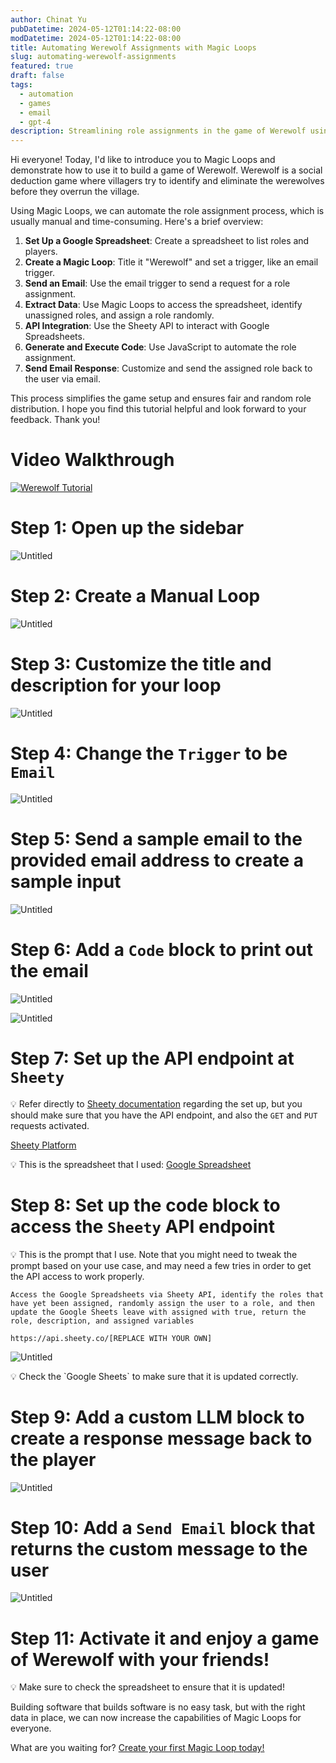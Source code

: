 ```yaml
---
author: Chinat Yu
pubDatetime: 2024-05-12T01:14:22-08:00
modDatetime: 2024-05-12T01:14:22-08:00
title: Automating Werewolf Assignments with Magic Loops
slug: automating-werewolf-assignments
featured: true
draft: false
tags:
  - automation
  - games
  - email
  - gpt-4
description: Streamlining role assignments in the game of Werewolf using Magic Loops and Sheety API
---
```


Hi everyone! Today, I'd like to introduce you to Magic Loops and demonstrate how to use it to build a game of Werewolf. Werewolf is a social deduction game where villagers try to identify and eliminate the werewolves before they overrun the village.

Using Magic Loops, we can automate the role assignment process, which is usually manual and time-consuming. Here's a brief overview:

1. **Set Up a Google Spreadsheet**: Create a spreadsheet to list roles and players.
2. **Create a Magic Loop**: Title it "Werewolf" and set a trigger, like an email trigger.
3. **Send an Email**: Use the email trigger to send a request for a role assignment.
4. **Extract Data**: Use Magic Loops to access the spreadsheet, identify unassigned roles, and assign a role randomly.
5. **API Integration**: Use the Sheety API to interact with Google Spreadsheets.
6. **Generate and Execute Code**: Use JavaScript to automate the role assignment.
7. **Send Email Response**: Customize and send the assigned role back to the user via email.

This process simplifies the game setup and ensures fair and random role distribution. I hope you find this tutorial helpful and look forward to your feedback. Thank you!

# Video Walkthrough

[![Werewolf Tutorial](https://i9.ytimg.com/vi/QwMxe-ed-pg/mq1.jpg?sqp=COyk-rIG-oaymwEmCMACELQB8quKqQMa8AEB-AH-CYAC0AWKAgwIABABGGUgYChXMA8=&rs=AOn4CLAtHbeoIod2SxYZzkS4oULUhCa0Xg)](https://youtu.be/QwMxe-ed-pg "Werewolf Tutorial")

# Step 1: Open up the sidebar

![Untitled](/images/werewolf_demo_photos/werewolf_1.png)

# Step 2: Create a Manual Loop

![Untitled](/images/werewolf_demo_photos/werewolf_2.png)

# Step 3: Customize the title and description for your loop

![Untitled](/images/werewolf_demo_photos/werewolf_3.png)

# Step 4: Change the `Trigger` to be `Email`

![Untitled](/images/werewolf_demo_photos/werewolf_4.png)

# Step 5: Send a sample email to the provided email address to create a sample input

![Untitled](/images/werewolf_demo_photos/werewolf_5.png)

# Step 6: Add a `Code` block to print out the email

![Untitled](/images/werewolf_demo_photos/werewolf_6.png)

![Untitled](/images/werewolf_demo_photos/werewolf_7.png)

# Step 7: Set up the API endpoint at `Sheety`

<!-- <aside> -->

💡 Refer directly to [Sheety documentation](https://v2.sheety.co/docs/getting-started) regarding the set up, but you should make sure that you have the API endpoint, and also the `GET` and `PUT` requests activated.

<!-- </aside> -->

[Sheety Platform](https://dashboard.sheety.co/)

<!-- <aside> -->

💡 This is the spreadsheet that I used: [Google Spreadsheet](https://docs.google.com/spreadsheets/d/1YqLBhDzaFf4JjKVX6xyEupO_yUNuuvojFi1quraeQas/edit?usp=sharing)

<!-- </aside> -->

# Step 8: Set up the code block to access the `Sheety` API endpoint

<aside>
💡 This is the prompt that I use. Note that you might need to tweak the prompt based on your use case, and may need a few tries in order to get the API access to work properly.
</aside>

```
Access the Google Spreadsheets via Sheety API, identify the roles that have yet been assigned, randomly assign the user to a role, and then update the Google Sheets leave with assigned with true, return the role, description, and assigned variables

https://api.sheety.co/[REPLACE WITH YOUR OWN]
```

![Untitled](/images/werewolf_demo_photos/werewolf_8.png)

<aside>
💡 Check the `Google Sheets` to make sure that it is updated correctly.
</aside>

# Step 9: Add a custom LLM block to create a response message back to the player

![Untitled](/images/werewolf_demo_photos/werewolf_9.png)

# Step 10: Add a `Send Email` block that returns the custom message to the user

![Untitled](/images/werewolf_demo_photos/werewolf_10.png)

# Step 11: Activate it and enjoy a game of Werewolf with your friends!

<aside>
💡 Make sure to check the spreadsheet to ensure that it is updated!

</aside>

Building software that builds software is no easy task, but with the right data in place, we can now increase the capabilities of Magic Loops for everyone.

What are you waiting for? [Create your first Magic Loop today!](https://magicloops.dev)
